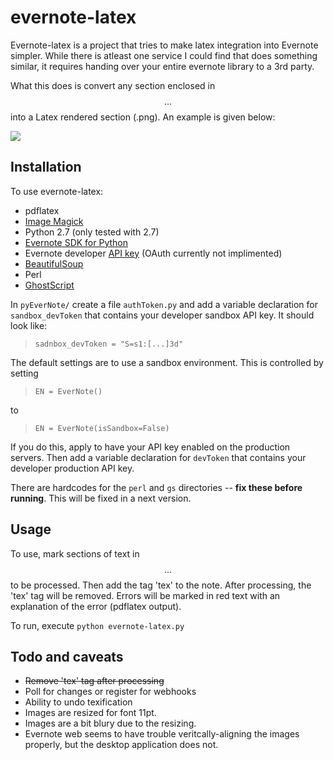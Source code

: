 # evernote-latex #

Evernote-latex is a project that tries to make latex integration into Evernote simpler. While there is atleast one service I could find that does something similar, it requires handing over your entire evernote library to a 3rd party. 

What this does is convert any section enclosed in $$...$$ into a Latex rendered section (.png). An example is given below:

![](https://raw.github.com/Chrismarsh/evernote-latex/master/example.png)


## Installation ##
To use evernote-latex:

- pdflatex
- [Image Magick](http://www.imagemagick.org/script/binary-releases.php)
- Python 2.7 (only tested with 2.7)
- [Evernote SDK for Python](https://github.com/evernote/evernote-sdk-python)
- Evernote developer [API key](http://dev.evernote.com/documentation/cloud/) (OAuth currently not implimented)
- [BeautifulSoup](http://www.crummy.com/software/BeautifulSoup/#Download) 
- Perl
- [GhostScript](http://pages.cs.wisc.edu/~ghost/)


In `pyEverNote/` create a file `authToken.py` and add a variable declaration for `sandbox_devToken` that contains your developer sandbox API key. It should look like:
>`sadnbox_devToken = "S=s1:[...]3d"`

The default settings are to use a sandbox environment. This is controlled by setting
>`EN = EverNote()`

to

>`EN = EverNote(isSandbox=False)`

If you do this, apply to have your API key enabled on the production servers. Then add  a variable declaration for `devToken` that contains your developer production API key.

There are hardcodes for the `perl` and `gs` directories -- **fix these before running**. This will be fixed in a next version.

## Usage ##
To use, mark sections of text in $$...$$ to be processed. Then add the tag 'tex' to the note. After processing, the 'tex' tag will be removed. Errors will be marked in red text with an explanation of the error (pdflatex output).

To run, execute `python evernote-latex.py`



## Todo and caveats ##
- <del>Remove 'tex' tag after processing</del>
- Poll for changes or register for webhooks
- Ability to undo texification
- Images are resized for font 11pt.
- Images are a bit blury due to the resizing. 
- Evernote web seems to have trouble veritcally-aligning the images properly, but the desktop application does not.